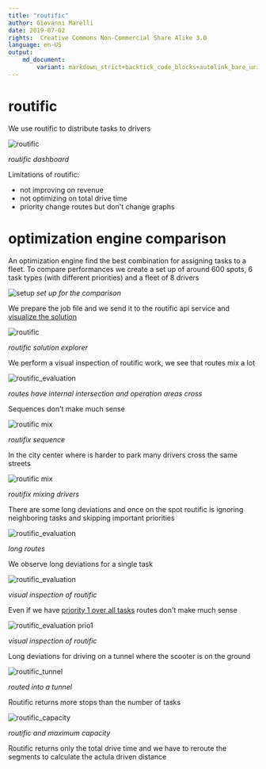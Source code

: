 ```yaml
---
title: "routific"
author: Giovanni Marelli
date: 2019-07-02
rights:  Creative Commons Non-Commercial Share Alike 3.0
language: en-US
output: 
	md_document:
		variant: markdown_strict+backtick_code_blocks+autolink_bare_uris+markdown_github
---
```


# routific

We use routific to distribute tasks to drivers

![routific](../f/f_ops/routific.png "routific")

_routific dashboard_

Limitations of routific:

* not improving on revenue
* not optimizing on total drive time
* priority change routes but don't change graphs

# optimization engine comparison

An optimization engine find the best combination for assigning tasks to a fleet.
To compare performances we create a set up of around 600 spots, 6 task types (with different priorities) and a fleet of 8 drivers

![setup](../f/f_ops/comp_setup.png "comp setup")
_set up for the comparison_

We prepare the job file and we send it to the routific api service and [visualize the solution](http://routific-viewer.herokuapp.com/jobs/k24ozyff68)

![routific](../f/f_ops/routific.png "routific")

_routific solution explorer_

We perform a visual inspection of routific work, we see that routes mix a lot

![routific_evaluation](../f/f_ops/prob_1.png "routific evaluation")

_routes have internal intersection and operation areas cross_

Sequences don't make much sense

![routific mix](../f/f_ops/routific_sequence.png "routific mix")

_routifix sequence_

In the city center where is harder to park many drivers cross the same streets

![routific mix](../f/f_ops/routific_mix.png "routific mix")

_routifix mixing drivers_

There are some long deviations and once on the spot routific is ignoring neighboring tasks and skipping important priorities

![routific_evaluation](../f/f_ops/prob_way.png "routific evaluation")

_long routes_

We observe long deviations for a single task

![routific_evaluation](../f/f_ops/prob_single.png "routific evaluation")

_visual inspection of routific_

Even if we have [priority 1 over all tasks](http://routific-viewer.herokuapp.com/jobs/k2g4jwwj197) routes don't make much sense

![routific_evaluation prio1](../f/f_ops/prob_prio1.png "routific evaluation")

_visual inspection of routific_

Long deviations for driving on a tunnel where the scooter is on the ground

![routific_tunnel](../f/f_ops/prob_tunnel.png "routific evaluation")

_routed into a tunnel_

Routific returns more stops than the number of tasks

![routific_capacity](../f/f_ops/routific_cheating.png "routific maximum capacity")

_routific and maximum capacity_


Routific returns only the total drive time and we have to reroute the segments to calculate the actula driven distance

